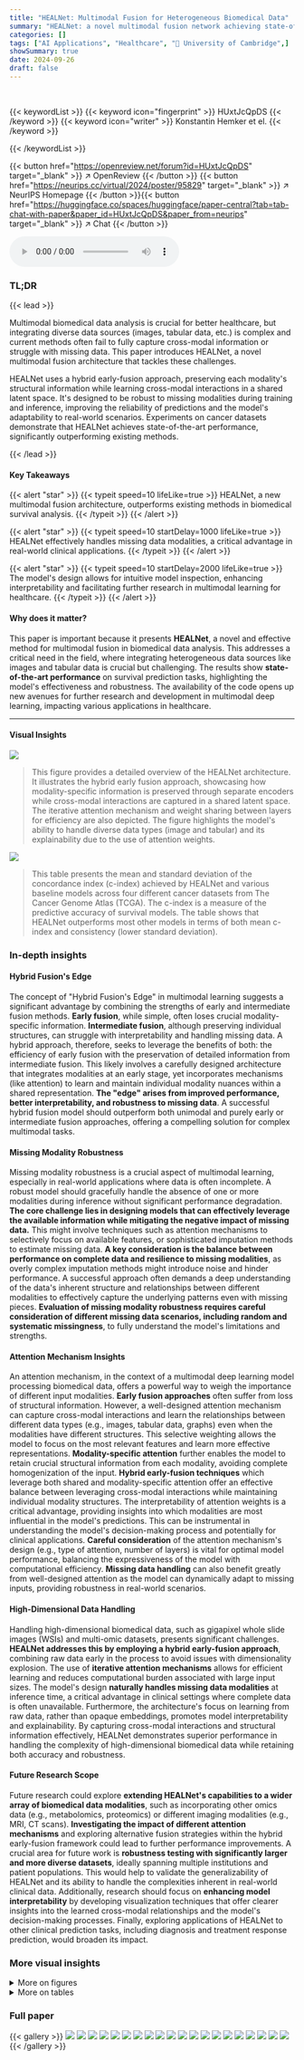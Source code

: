 ```yaml
---
title: "HEALNet: Multimodal Fusion for Heterogeneous Biomedical Data"
summary: "HEALNet: a novel multimodal fusion network achieving state-of-the-art performance on biomedical survival analysis by effectively integrating heterogeneous data while handling missing modalities."
categories: []
tags: ["AI Applications", "Healthcare", "🏢 University of Cambridge",]
showSummary: true
date: 2024-09-26
draft: false
---
```


<br>

{{< keywordList >}}
{{< keyword icon="fingerprint" >}} HUxtJcQpDS {{< /keyword >}}
{{< keyword icon="writer" >}} Konstantin Hemker et el. {{< /keyword >}}
 
{{< /keywordList >}}

{{< button href="https://openreview.net/forum?id=HUxtJcQpDS" target="_blank" >}}
↗ OpenReview
{{< /button >}}
{{< button href="https://neurips.cc/virtual/2024/poster/95829" target="_blank" >}}
↗ NeurIPS Homepage
{{< /button >}}{{< button href="https://huggingface.co/spaces/huggingface/paper-central?tab=tab-chat-with-paper&paper_id=HUxtJcQpDS&paper_from=neurips" target="_blank" >}}
↗ Chat
{{< /button >}}



<audio controls>
    <source src="https://ai-paper-reviewer.com/HUxtJcQpDS/podcast.wav" type="audio/wav">
    Your browser does not support the audio element.
</audio>


### TL;DR


{{< lead >}}

Multimodal biomedical data analysis is crucial for better healthcare, but integrating diverse data sources (images, tabular data, etc.) is complex and current methods often fail to fully capture cross-modal information or struggle with missing data. This paper introduces HEALNet, a novel multimodal fusion architecture that tackles these challenges. 

HEALNet uses a hybrid early-fusion approach, preserving each modality's structural information while learning cross-modal interactions in a shared latent space.  It's designed to be robust to missing modalities during training and inference, improving the reliability of predictions and the model's adaptability to real-world scenarios.  Experiments on cancer datasets demonstrate that HEALNet achieves state-of-the-art performance, significantly outperforming existing methods.

{{< /lead >}}


#### Key Takeaways

{{< alert "star" >}}
{{< typeit speed=10 lifeLike=true >}} HEALNet, a new multimodal fusion architecture, outperforms existing methods in biomedical survival analysis. {{< /typeit >}}
{{< /alert >}}

{{< alert "star" >}}
{{< typeit speed=10 startDelay=1000 lifeLike=true >}} HEALNet effectively handles missing data modalities, a critical advantage in real-world clinical applications. {{< /typeit >}}
{{< /alert >}}

{{< alert "star" >}}
{{< typeit speed=10 startDelay=2000 lifeLike=true >}} The model's design allows for intuitive model inspection, enhancing interpretability and facilitating further research in multimodal learning for healthcare. {{< /typeit >}}
{{< /alert >}}

#### Why does it matter?
This paper is important because it presents **HEALNet**, a novel and effective method for multimodal fusion in biomedical data analysis. This addresses a critical need in the field, where integrating heterogeneous data sources like images and tabular data is crucial but challenging.  The results show **state-of-the-art performance** on survival prediction tasks, highlighting the model's effectiveness and robustness. The availability of the code opens up new avenues for further research and development in multimodal deep learning, impacting various applications in healthcare.

------
#### Visual Insights



![](https://ai-paper-reviewer.com/HUxtJcQpDS/figures_1_1.jpg)

> This figure provides a detailed overview of the HEALNet architecture.  It illustrates the hybrid early fusion approach, showcasing how modality-specific information is preserved through separate encoders while cross-modal interactions are captured in a shared latent space. The iterative attention mechanism and weight sharing between layers for efficiency are also depicted.  The figure highlights the model's ability to handle diverse data types (image and tabular) and its explainability due to the use of attention weights.





![](https://ai-paper-reviewer.com/HUxtJcQpDS/tables_6_1.jpg)

> This table presents the mean and standard deviation of the concordance index (c-index) achieved by HEALNet and various baseline models across four different cancer datasets from The Cancer Genome Atlas (TCGA).  The c-index is a measure of the predictive accuracy of survival models.  The table shows that HEALNet outperforms most other models in terms of both mean c-index and consistency (lower standard deviation).





### In-depth insights


#### Hybrid Fusion's Edge
The concept of "Hybrid Fusion's Edge" in multimodal learning suggests a significant advantage by combining the strengths of early and intermediate fusion methods.  **Early fusion**, while simple, often loses crucial modality-specific information. **Intermediate fusion**, although preserving individual structures, can struggle with interpretability and handling missing data. A hybrid approach, therefore, seeks to leverage the benefits of both: the efficiency of early fusion with the preservation of detailed information from intermediate fusion.  This likely involves a carefully designed architecture that integrates modalities at an early stage, yet incorporates mechanisms (like attention) to learn and maintain individual modality nuances within a shared representation.  **The "edge" arises from improved performance, better interpretability, and robustness to missing data**.  A successful hybrid fusion model should outperform both unimodal and purely early or intermediate fusion approaches, offering a compelling solution for complex multimodal tasks.

#### Missing Modality Robustness
Missing modality robustness is a crucial aspect of multimodal learning, especially in real-world applications where data is often incomplete.  A robust model should gracefully handle the absence of one or more modalities during inference without significant performance degradation. **The core challenge lies in designing models that can effectively leverage the available information while mitigating the negative impact of missing data.** This might involve techniques such as attention mechanisms to selectively focus on available features, or sophisticated imputation methods to estimate missing data.  **A key consideration is the balance between performance on complete data and resilience to missing modalities**, as overly complex imputation methods might introduce noise and hinder performance.  A successful approach often demands a deep understanding of the data's inherent structure and relationships between different modalities to effectively capture the underlying patterns even with missing pieces. **Evaluation of missing modality robustness requires careful consideration of different missing data scenarios, including random and systematic missingness**, to fully understand the model's limitations and strengths.

#### Attention Mechanism Insights
An attention mechanism, in the context of a multimodal deep learning model processing biomedical data, offers a powerful way to weigh the importance of different input modalities.  **Early fusion approaches** often suffer from loss of structural information.  However, a well-designed attention mechanism can capture cross-modal interactions and learn the relationships between different data types (e.g., images, tabular data, graphs) even when the modalities have different structures.  This selective weighting allows the model to focus on the most relevant features and learn more effective representations. **Modality-specific attention** further enables the model to retain crucial structural information from each modality, avoiding complete homogenization of the input.  **Hybrid early-fusion techniques** which leverage both shared and modality-specific attention offer an effective balance between leveraging cross-modal interactions while maintaining individual modality structures. The interpretability of attention weights is a critical advantage, providing insights into which modalities are most influential in the model's predictions. This can be instrumental in understanding the model's decision-making process and potentially for clinical applications.  **Careful consideration** of the attention mechanism's design (e.g., type of attention, number of layers) is vital for optimal model performance,  balancing the expressiveness of the model with computational efficiency.  **Missing data handling** can also benefit greatly from well-designed attention as the model can dynamically adapt to missing inputs, providing robustness in real-world scenarios.

#### High-Dimensional Data Handling
Handling high-dimensional biomedical data, such as gigapixel whole slide images (WSIs) and multi-omic datasets, presents significant challenges.  **HEALNet addresses this by employing a hybrid early-fusion approach**, combining raw data early in the process to avoid issues with dimensionality explosion.  The use of **iterative attention mechanisms** allows for efficient learning and reduces computational burden associated with large input sizes.  The model's design **naturally handles missing data modalities** at inference time, a critical advantage in clinical settings where complete data is often unavailable.  Furthermore, the architecture's focus on learning from raw data, rather than opaque embeddings, promotes model interpretability and explainability.  By capturing cross-modal interactions and structural information effectively, HEALNet demonstrates superior performance in handling the complexity of high-dimensional biomedical data while retaining both accuracy and robustness.

#### Future Research Scope
Future research could explore **extending HEALNet's capabilities to a wider array of biomedical data modalities**, such as incorporating other omics data (e.g., metabolomics, proteomics) or different imaging modalities (e.g., MRI, CT scans).  **Investigating the impact of different attention mechanisms** and exploring alternative fusion strategies within the hybrid early-fusion framework could lead to further performance improvements.  A crucial area for future work is **robustness testing with significantly larger and more diverse datasets**, ideally spanning multiple institutions and patient populations.  This would help to validate the generalizability of HEALNet and its ability to handle the complexities inherent in real-world clinical data.  Additionally, research should focus on **enhancing model interpretability** by developing visualization techniques that offer clearer insights into the learned cross-modal relationships and the model's decision-making processes. Finally, exploring applications of HEALNet to other clinical prediction tasks, including diagnosis and treatment response prediction, would broaden its impact.


### More visual insights

<details>
<summary>More on figures
</summary>


![](https://ai-paper-reviewer.com/HUxtJcQpDS/figures_8_1.jpg)

> This figure demonstrates HEALNet's explainability by visualizing attention weights.  It shows a whole slide image (WSI) from a high-risk UCEC patient, an attention map highlighting regions the model focused on, a zoomed-in view of those regions with cell types identified, and a bar chart showing the attention weights given to different omics features.  The high-risk regions are shown to have high concentrations of epithelial cells, a known indicator of various cancer types.


![](https://ai-paper-reviewer.com/HUxtJcQpDS/figures_17_1.jpg)

> This figure shows the architecture of HEALNet, a hybrid early-fusion attention learning network for multimodal fusion.  It highlights the use of both shared and modality-specific parameter spaces, iterative attention layers to capture cross-modal information, and a self-normalizing network to improve robustness and efficiency.  The figure displays the iterative update of a shared latent embedding through modality-specific attention mechanisms, leading to a final multimodal representation.


</details>




<details>
<summary>More on tables
</summary>


![](https://ai-paper-reviewer.com/HUxtJcQpDS/tables_7_1.jpg)
> This table shows the performance of HEALNet when some modalities are missing during the testing phase.  It compares HEALNet's performance to unimodal baselines in four different scenarios: (1) only omic data, (2) only WSI data, (3) a mix of both, and (4) using only the available modality. HEALNet consistently achieves better results, demonstrating its robustness to missing data and ability to leverage cross-modal information learned during training.

![](https://ai-paper-reviewer.com/HUxtJcQpDS/tables_14_1.jpg)
> This table presents the performance of HEALNet and various baseline models on four different cancer datasets from The Cancer Genome Atlas (TCGA).  The performance metric is the concordance index (c-index), a measure of how well the model predicts survival times.  The table shows the mean and standard deviation of the c-index across five-fold cross-validation for each model.  The models include unimodal models (using only one data type), and multimodal models using various fusion methods (late, intermediate, early). The results demonstrate that HEALNet generally outperforms the other models, showcasing its effectiveness in multimodal survival analysis.

![](https://ai-paper-reviewer.com/HUxtJcQpDS/tables_14_2.jpg)
> This table presents the results of a classification experiment using the MIMIC-III dataset.  The experiment compares the performance of HEALNet against several other unimodal and multimodal baselines on two tasks: predicting patient mortality (MORT) and disease classification (ICD9).  The performance metric used is AUC (Area Under the Curve) for ICD9 and Macro-AUC for MORT.  The results are averaged across five folds of cross-validation.

![](https://ai-paper-reviewer.com/HUxtJcQpDS/tables_15_1.jpg)
> This table presents a summary of the four cancer datasets from The Cancer Genome Atlas (TCGA) used in the HEALNet experiments.  For each dataset (BLCA, BRCA, KIRP, UCEC), it lists the number of slide samples, the number of omic samples, the overlap between slide and omic samples used in the analysis, the number of omic features used, the resolution of the whole slide images (WSI), the percentage of censored data (where the outcome was not observed), the survival bin sizes used for discretizing survival time, and the amount of disk space used for storing the data.

![](https://ai-paper-reviewer.com/HUxtJcQpDS/tables_16_1.jpg)
> This table presents the performance of HEALNet and various baseline models (unimodal and multimodal) on four different cancer datasets from The Cancer Genome Atlas (TCGA). The performance is measured using the concordance index (c-index), a common metric for evaluating survival prediction models. The results show that HEALNet achieves state-of-the-art performance, outperforming other multimodal methods and several unimodal baselines.

</details>




### Full paper

{{< gallery >}}
<img src="https://ai-paper-reviewer.com/HUxtJcQpDS/1.png" class="grid-w50 md:grid-w33 xl:grid-w25" />
<img src="https://ai-paper-reviewer.com/HUxtJcQpDS/2.png" class="grid-w50 md:grid-w33 xl:grid-w25" />
<img src="https://ai-paper-reviewer.com/HUxtJcQpDS/3.png" class="grid-w50 md:grid-w33 xl:grid-w25" />
<img src="https://ai-paper-reviewer.com/HUxtJcQpDS/4.png" class="grid-w50 md:grid-w33 xl:grid-w25" />
<img src="https://ai-paper-reviewer.com/HUxtJcQpDS/5.png" class="grid-w50 md:grid-w33 xl:grid-w25" />
<img src="https://ai-paper-reviewer.com/HUxtJcQpDS/6.png" class="grid-w50 md:grid-w33 xl:grid-w25" />
<img src="https://ai-paper-reviewer.com/HUxtJcQpDS/7.png" class="grid-w50 md:grid-w33 xl:grid-w25" />
<img src="https://ai-paper-reviewer.com/HUxtJcQpDS/8.png" class="grid-w50 md:grid-w33 xl:grid-w25" />
<img src="https://ai-paper-reviewer.com/HUxtJcQpDS/9.png" class="grid-w50 md:grid-w33 xl:grid-w25" />
<img src="https://ai-paper-reviewer.com/HUxtJcQpDS/10.png" class="grid-w50 md:grid-w33 xl:grid-w25" />
<img src="https://ai-paper-reviewer.com/HUxtJcQpDS/11.png" class="grid-w50 md:grid-w33 xl:grid-w25" />
<img src="https://ai-paper-reviewer.com/HUxtJcQpDS/12.png" class="grid-w50 md:grid-w33 xl:grid-w25" />
<img src="https://ai-paper-reviewer.com/HUxtJcQpDS/13.png" class="grid-w50 md:grid-w33 xl:grid-w25" />
<img src="https://ai-paper-reviewer.com/HUxtJcQpDS/14.png" class="grid-w50 md:grid-w33 xl:grid-w25" />
<img src="https://ai-paper-reviewer.com/HUxtJcQpDS/15.png" class="grid-w50 md:grid-w33 xl:grid-w25" />
<img src="https://ai-paper-reviewer.com/HUxtJcQpDS/16.png" class="grid-w50 md:grid-w33 xl:grid-w25" />
<img src="https://ai-paper-reviewer.com/HUxtJcQpDS/17.png" class="grid-w50 md:grid-w33 xl:grid-w25" />
<img src="https://ai-paper-reviewer.com/HUxtJcQpDS/18.png" class="grid-w50 md:grid-w33 xl:grid-w25" />
<img src="https://ai-paper-reviewer.com/HUxtJcQpDS/19.png" class="grid-w50 md:grid-w33 xl:grid-w25" />
<img src="https://ai-paper-reviewer.com/HUxtJcQpDS/20.png" class="grid-w50 md:grid-w33 xl:grid-w25" />
{{< /gallery >}}